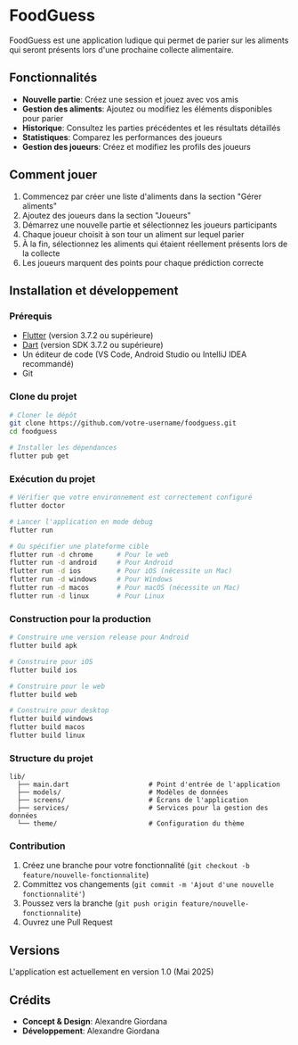 # FoodGuess

FoodGuess est une application ludique qui permet de parier sur les aliments qui seront présents lors d'une prochaine collecte alimentaire.

## Fonctionnalités

- **Nouvelle partie**: Créez une session et jouez avec vos amis
- **Gestion des aliments**: Ajoutez ou modifiez les éléments disponibles pour parier
- **Historique**: Consultez les parties précédentes et les résultats détaillés
- **Statistiques**: Comparez les performances des joueurs
- **Gestion des joueurs**: Créez et modifiez les profils des joueurs

## Comment jouer

1. Commencez par créer une liste d'aliments dans la section "Gérer aliments"
2. Ajoutez des joueurs dans la section "Joueurs"
3. Démarrez une nouvelle partie et sélectionnez les joueurs participants
4. Chaque joueur choisit à son tour un aliment sur lequel parier
5. À la fin, sélectionnez les aliments qui étaient réellement présents lors de la collecte
6. Les joueurs marquent des points pour chaque prédiction correcte

## Installation et développement

### Prérequis

- [Flutter](https://flutter.dev/docs/get-started/install) (version 3.7.2 ou supérieure)
- [Dart](https://dart.dev/get-dart) (version SDK 3.7.2 ou supérieure)
- Un éditeur de code (VS Code, Android Studio ou IntelliJ IDEA recommandé)
- Git

### Clone du projet

```bash
# Cloner le dépôt
git clone https://github.com/votre-username/foodguess.git
cd foodguess

# Installer les dépendances
flutter pub get
```

### Exécution du projet

```bash
# Vérifier que votre environnement est correctement configuré
flutter doctor

# Lancer l'application en mode debug
flutter run

# Ou spécifier une plateforme cible
flutter run -d chrome      # Pour le web
flutter run -d android     # Pour Android
flutter run -d ios         # Pour iOS (nécessite un Mac)
flutter run -d windows     # Pour Windows
flutter run -d macos       # Pour macOS (nécessite un Mac)
flutter run -d linux       # Pour Linux
```

### Construction pour la production

```bash
# Construire une version release pour Android
flutter build apk

# Construire pour iOS
flutter build ios

# Construire pour le web
flutter build web

# Construire pour desktop
flutter build windows
flutter build macos
flutter build linux
```

### Structure du projet

```
lib/
  ├── main.dart                    # Point d'entrée de l'application
  ├── models/                      # Modèles de données
  ├── screens/                     # Écrans de l'application
  ├── services/                    # Services pour la gestion des données
  └── theme/                       # Configuration du thème
```

### Contribution

1. Créez une branche pour votre fonctionnalité (`git checkout -b feature/nouvelle-fonctionnalite`)
2. Committez vos changements (`git commit -m 'Ajout d'une nouvelle fonctionnalité'`)
3. Poussez vers la branche (`git push origin feature/nouvelle-fonctionnalite`)
4. Ouvrez une Pull Request

## Versions

L'application est actuellement en version 1.0 (Mai 2025)

## Crédits

- **Concept & Design**: Alexandre Giordana
- **Développement**: Alexandre Giordana
